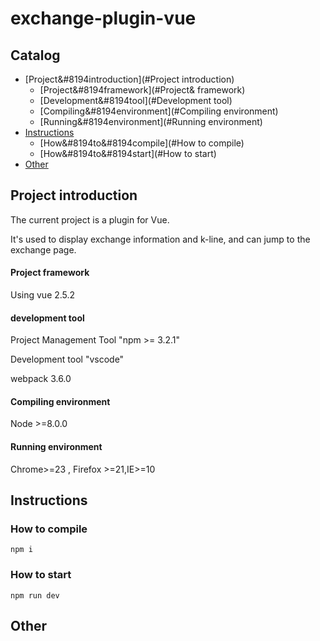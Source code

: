 # exchange-plugin-vue

## Catalog

- [Project&#8194introduction](#Project introduction)
  - [Project&#8194framework](#Project& framework)
  - [Development&#8194tool](#Development tool)
  - [Compiling&#8194environment](#Compiling environment)
  - [Running&#8194environment](#Running environment)
- [Instructions](#Instructions)
  - [How&#8194to&#8194compile](#How to compile)
  - [How&#8194to&#8194start](#How to start)
- [Other](#Other)

<a name="Project introduction"></a>

## Project introduction

The current project is a plugin for Vue.

It's used to display exchange information and k-line, and can jump to the exchange page.

<a name="Project framework"></a>

#### Project framework

Using vue 2.5.2

<a name="development tool"></a>

#### development tool

Project Management Tool "npm >= 3.2.1"

Development tool "vscode"

webpack 3.6.0

<a name="Compiling environment"></a>

#### Compiling environment

Node >=8.0.0

<a name="Running environment"></a>

#### Running environment

Chrome>=23 , Firefox >=21,IE>=10

## Instructions

<a name="How to compile"></a>

### How to compile

```
npm i
```

<a name="How to start"></a>

### How to start

```
npm run dev
```

<a name="Other"></a>

## Other

